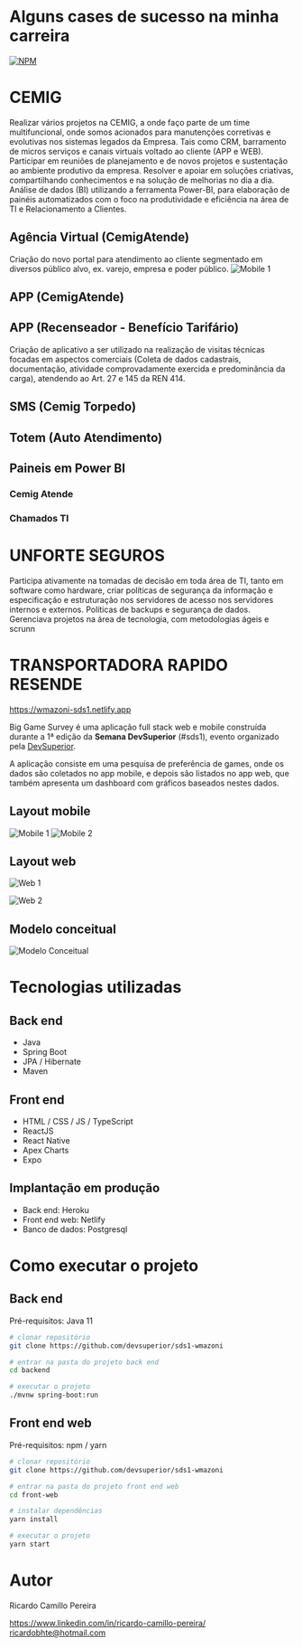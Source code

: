 # Alguns cases de sucesso na minha carreira
[![NPM](https://img.shields.io/npm/l/react)](https://github.com/Ricardobhte/Readme/blob/main/LICENSE) 

# CEMIG

Realizar vários projetos na CEMIG, a onde faço parte de um time multifuncional, onde somos acionados para manutenções corretivas e evolutivas nos sistemas legados da Empresa. Tais como CRM, barramento de micros serviços e canais virtuais voltado ao cliente (APP e WEB). 
Participar em reuniões de planejamento e de novos projetos e sustentação ao ambiente produtivo da empresa. 
Resolver e apoiar em soluções criativas, compartilhando conhecimentos e na solução de melhorias no dia a dia. Análise de dados (BI) utilizando a ferramenta Power-BI, para elaboração de painéis automatizados com o foco na produtividade e eficiência na área de TI e Relacionamento a Clientes.

## Agência Virtual (CemigAtende)
Criação do novo portal para atendimento ao cliente segmentado em diversos público alvo, ex. varejo, empresa e poder público.
![Mobile 1](https://github.com/acenelio/assets/raw/main/sds1/mobile1.png)

## APP (CemigAtende)

## APP (Recenseador - Benefício Tarifário)
Criação de aplicativo a ser utilizado na realização de visitas técnicas focadas em aspectos comerciais (Coleta de dados cadastrais, documentação, atividade comprovadamente exercida e predominância da carga), atendendo ao Art. 27 e 145 da REN 414.

## SMS (Cemig Torpedo)

## Totem (Auto Atendimento)

## Paineis em Power BI

### Cemig Atende
### Chamados TI

# UNFORTE SEGUROS

Participa ativamente na tomadas de decisão em toda área de TI, tanto em software como hardware, criar políticas de segurança da informação e especificação e estruturação nos servidores de acesso nos servidores internos e externos. Políticas de backups e segurança de dados. Gerenciava projetos na área de tecnologia, com metodologias ágeis e scrunn

# TRANSPORTADORA RAPIDO RESENDE

https://wmazoni-sds1.netlify.app

Big Game Survey é uma aplicação full stack web e mobile construída durante a 1ª edição da **Semana DevSuperior** (#sds1), evento organizado pela [DevSuperior](https://devsuperior.com "Site da DevSuperior").

A aplicação consiste em uma pesquisa de preferência de games, onde os dados são coletados no app mobile, e depois são listados no app web, que também apresenta um dashboard com gráficos baseados nestes dados.

## Layout mobile
![Mobile 1](https://github.com/acenelio/assets/raw/main/sds1/mobile1.png) ![Mobile 2](https://github.com/acenelio/assets/raw/main/sds1/mobile2.png)

## Layout web
![Web 1](https://github.com/acenelio/assets/raw/main/sds1/web1.png)

![Web 2](https://github.com/acenelio/assets/raw/main/sds1/web2.png)

## Modelo conceitual
![Modelo Conceitual](https://github.com/acenelio/assets/raw/main/sds1/modelo-conceitual.png)

# Tecnologias utilizadas
## Back end
- Java
- Spring Boot
- JPA / Hibernate
- Maven
## Front end
- HTML / CSS / JS / TypeScript
- ReactJS
- React Native
- Apex Charts
- Expo
## Implantação em produção
- Back end: Heroku
- Front end web: Netlify
- Banco de dados: Postgresql

# Como executar o projeto

## Back end
Pré-requisitos: Java 11

```bash
# clonar repositório
git clone https://github.com/devsuperior/sds1-wmazoni

# entrar na pasta do projeto back end
cd backend

# executar o projeto
./mvnw spring-boot:run
```

## Front end web
Pré-requisitos: npm / yarn

```bash
# clonar repositório
git clone https://github.com/devsuperior/sds1-wmazoni

# entrar na pasta do projeto front end web
cd front-web

# instalar dependências
yarn install

# executar o projeto
yarn start
```

# Autor

Ricardo Camillo Pereira

https://www.linkedin.com/in/ricardo-camillo-pereira/
ricardobhte@hotmail.com
